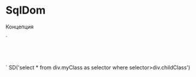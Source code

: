# SqlDom

Концепция

`<body>
    <div class="myClass">
        <div class="childClass"></div>    
        <div></div>
        <div class="childClass"></div>    
        <div></div>
    </div>
</body>`
SD('select * from div.myClass as selector
where selector>div.childClass')
